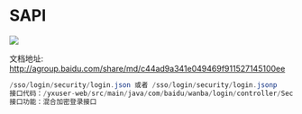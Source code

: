 # SAPI
![](media/14803020996463/14805036015368.jpg)


文档地址:
http://agroup.baidu.com/share/md/c44ad9a341e049469f911527145100ee

```java
/sso/login/security/login.json 或者 /sso/login/security/login.jsonp
接口代码：/yxuser-web/src/main/java/com/baidu/wanba/login/controller/SecurityMergeLoginController.java 
接口功能：混合加密登录接口
```

